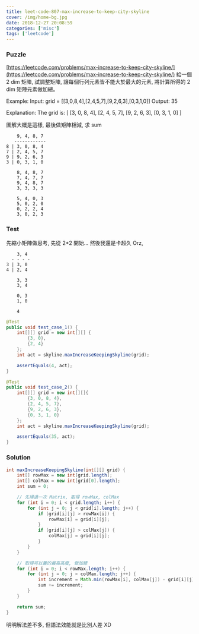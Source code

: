 ```yaml
---
title: leet-code-807-max-increase-to-keep-city-skyline
cover: /img/home-bg.jpg
date: 2018-12-27 20:08:59
categories: ['misc']
tags: ['leetcode']
---
```

### Puzzle
[https://leetcode.com/problems/max-increase-to-keep-city-skyline/](https://leetcode.com/problems/max-increase-to-keep-city-skyline/)
給一個 2 dim 矩陣, 試調整矩陣, 讓每個行列元素皆不能大於最大的元素, 將計算所得的 2 dim 矩陣元素做加總。

Example:
Input: grid = [[3,0,8,4],[2,4,5,7],[9,2,6,3],[0,3,1,0]]
Output: 35

Explanation: The grid is:
[ [3, 0, 8, 4], 
  [2, 4, 5, 7],
  [9, 2, 6, 3],
  [0, 3, 1, 0] ]

圖解大概是這樣, 最後做矩陣相減, 求 sum
```
    9, 4, 8, 7
   ------------ 
8 | 3, 0, 8, 4
7 | 2, 4, 5, 7
9 | 9, 2, 6, 3
3 | 0, 3, 1, 0
    
    8, 4, 8, 7
    7, 4, 7, 7
    9, 4, 8, 7
    3, 3, 3, 3
    
    5, 4, 0, 3
    5, 0, 2, 0 
    0, 2, 2, 4
    3, 0, 2, 3
```

### Test
先縮小矩陣做思考, 先從 2*2 開始... 然後我還是卡超久 Orz,
```
    3, 4
  - - - -
3 | 3, 0 
4 | 2, 4 

    3, 3
    3, 4
  
    0, 3
    1, 0

    4
```

```java
@Test
public void test_case_1() {
    int[][] grid = new int[][] {
        {3, 0},
        {2, 4}
    };
    int act = skyline.maxIncreaseKeepingSkyline(grid);

    assertEquals(4, act);
}

@Test
public void test_case_2() {
    int[][] grid = new int[][]{
        {3, 0, 8, 4},
        {2, 4, 5, 7},
        {9, 2, 6, 3},
        {0, 3, 1, 0}
    };
    int act = skyline.maxIncreaseKeepingSkyline(grid);

    assertEquals(35, act);
}
```

### Solution
```java
int maxIncreaseKeepingSkyline(int[][] grid) {
    int[] rowMax = new int[grid.length];
    int[] colMax = new int[grid[0].length];
    int sum = 0;

    // 先掃過一次 Matrix, 取得 rowMax, colMax 
    for (int i = 0; i < grid.length; i++) {
        for (int j = 0; j < grid[i].length; j++) {
            if (grid[i][j] > rowMax[i]) {
                rowMax[i] = grid[i][j];
            }
            if (grid[i][j] > colMax[j]) {
                colMax[j] = grid[i][j];
            }
        }
    }

    // 取得可以蓋的最高高度, 做加總 
    for (int i = 0; i < rowMax.length; i++) {
        for (int j = 0; j < colMax.length; j++) {
            int increment = Math.min(rowMax[i], colMax[j]) - grid[i][j];
            sum += increment;
        }
    }

    return sum;
}
```

明明解法差不多, 但語法效能就是比別人差 XD